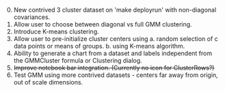 0. New contrived 3 cluster dataset on 'make deployrun' with non-diagonal covariances.
1. Allow user to choose between diagonal vs full GMM clustering.
2. Introduce K-means clustering.
3. Allow user to pre-initialize cluster centers using
    a. random selection of c data points or means of groups.
    b. using K-means algorithm.
4. Ability to generate a chart from a dataset and labels independent from the GMMCluster formula or Clustering dialog.
5. ~~Improve notebook bar integration. (Currently no icon for ClusterRows?)~~
6. Test GMM using more contrived datasets - centers far away from origin, out of scale dimensions.